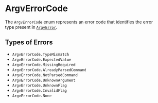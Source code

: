 # ArgvErrorCode

The `ArgvErrorCode` enum represents an error code
that identifies the error type present in [`ArgvError`](/contents/reference/argv_error/).

## Types of Errors

- `ArgvErrorCode.TypeMismatch`
- `ArgvErrorCode.ExpectedValue`
- `ArgvErrorCode.MissingRequired`
- `ArgvErrorCode.AlreadyParsedCommand`
- `ArgvErrorCode.NotParsedCommand`
- `ArgvErrorCode.UnknownArgument`
- `ArgvErrorCode.UnknownFlag`
- `ArgvErrorCode.InvalidFlag`
- `ArgvErrorCode.None`